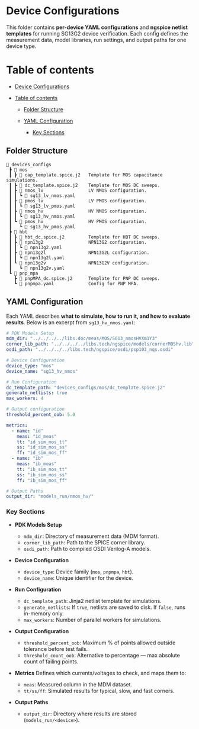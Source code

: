 # Device Configurations

This folder contains **per-device YAML configurations** and **ngspice netlist templates** for running SG13G2 device verification.
Each config defines the measurement data, model libraries, run settings, and output paths for one device type.

# Table of contents

* [Device Configurations](#device-configurations)
* [Table of contents](#table-of-contents)

  * [Folder Structure](#folder-structure)
  * [YAML Configuration](#yaml-configuration)

    * [Key Sections](#key-sections)



## Folder Structure

```text
📁 devices_configs
 ┣ 📁 mos
 ┃ ┣ 📜 cap_template.spice.j2   Template for MOS capacitance simulations.
 ┃ ┣ 📜 dc_template.spice.j2    Template for MOS DC sweeps.
 ┃ ┣ 📁 nmos_lv                 LV NMOS configuration.
 ┃ ┃ ┗ 📜 sg13_lv_nmos.yaml
 ┃ ┣ 📁 pmos_lv                 LV PMOS configuration.
 ┃ ┃ ┗ 📜 sg13_lv_pmos.yaml
 ┃ ┣ 📁 nmos_hv                 HV NMOS configuration.
 ┃ ┃ ┗ 📜 sg13_hv_nmos.yaml
 ┃ ┗ 📁 pmos_hv                 HV PMOS configuration.
 ┃   ┗ 📜 sg13_hv_pmos.yaml
 ┣ 📁 hbt
 ┃ ┣ 📜 hbt_dc.spice.j2         Template for HBT DC sweeps.
 ┃ ┣ 📁 npn13g2                 NPN13G2 configuration.
 ┃ ┃ ┗ 📜 npn13g2.yaml
 ┃ ┣ 📁 npn13g2l                NPN13G2L configuration.
 ┃ ┃ ┗ 📜 npn13g2l.yaml
 ┃ ┗ 📁 npn13g2v                NPN13G2V configuration.
 ┃   ┗ 📜 npn13g2v.yaml
 ┗ 📁 pnp_mpa
   ┣ 📜 pnpMPA_dc.spice.j2      Template for PNP DC sweeps.
   ┗ 📜 pnpmpa.yaml             Config for PNP MPA.
```

## YAML Configuration

Each YAML describes **what to simulate, how to run it, and how to evaluate results**.
Below is an excerpt from `sg13_hv_nmos.yaml`:

```yaml
# PDK Models Setup
mdm_dir: "../../../../libs.doc/meas/MOS/SG13_nmosHVXm1Y3"
corner_lib_path: "../../../../libs.tech/ngspice/models/cornerMOShv.lib"
osdi_path: "../../../../libs.tech/ngspice/osdi/psp103_nqs.osdi"

# Device Configuration
device_type: "mos"
device_name: "sg13_hv_nmos"

# Run Configuration
dc_template_path: "devices_configs/mos/dc_template.spice.j2"
generate_netlists: true  
max_workers: 4

# Output configuration
threshold_percent_oob: 5.0

metrics:
  - name: "id"
    meas: "id_meas"
    tt: "id_sim_mos_tt"
    ss: "id_sim_mos_ss"
    ff: "id_sim_mos_ff"
  - name: "ib"
    meas: "ib_meas"
    tt: "ib_sim_mos_tt"
    ss: "ib_sim_mos_ss"
    ff: "ib_sim_mos_ff"

# Output Paths
output_dir: "models_run/nmos_hv/"
```

### Key Sections

* **PDK Models Setup**

  * `mdm_dir`: Directory of measurement data (MDM format).
  * `corner_lib_path`: Path to the SPICE corner library.
  * `osdi_path`: Path to compiled OSDI Verilog-A models.

* **Device Configuration**

  * `device_type`: Device family (`mos`, `pnpmpa`, `hbt`).
  * `device_name`: Unique identifier for the device.

* **Run Configuration**

  * `dc_template_path`: Jinja2 netlist template for simulations.
  * `generate_netlists`: If `true`, netlists are saved to disk. If `false`, runs in-memory only.
  * `max_workers`: Number of parallel workers for simulations.

* **Output Configuration**

  * `threshold_percent_oob`: Maximum % of points allowed outside tolerance before test fails.
  * `threshold_count_oob`: Alternative to percentage — max absolute count of failing points.

* **Metrics**
  Defines which currents/voltages to check, and maps them to:

  * `meas`: Measured column in the MDM dataset.
  * `tt/ss/ff`: Simulated results for typical, slow, and fast corners.

* **Output Paths**

  * `output_dir`: Directory where results are stored (`models_run/<device>`).
